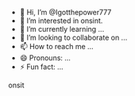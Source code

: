 - 👋 Hi, I’m @Igotthepower777
- 👀 I’m interested in onsint.
- 🌱 I’m currently learning ...
- 💞️ I’m looking to collaborate on ...
- 📫 How to reach me ...
- 😄 Pronouns: ...
- ⚡ Fun fact: ...

<!---
Igotthepower777/Igotthepower777 is a ✨ special ✨ repository because its `README.md` (this file) appears on your GitHub profile.
You can click the Preview link to take a look at your changes.
---> onsit


